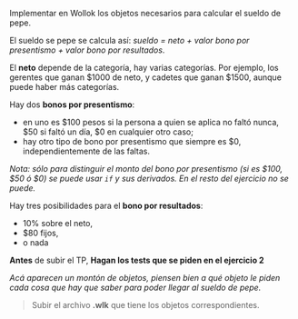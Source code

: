Implementar en Wollok los objetos necesarios para calcular el sueldo de pepe.

El sueldo se pepe se calcula así: _sueldo = neto + valor bono por presentismo + valor bono por resultados_.

El **neto** depende de la categoría, hay varias categorías. Por ejemplo, los gerentes que ganan $1000 de neto, y cadetes que ganan $1500, aunque puede haber más categorías.

Hay dos **bonos por presentismo**:
* en uno es $100 pesos si la persona a quien se aplica no faltó nunca, $50 si faltó un día, $0 en cualquier otro caso;
* hay otro tipo de bono por presentismo que siempre es $0, independientemente de las faltas.

_Nota: sólo para distinguir el monto del bono por presentismo (si es $100, $50 ó $0) se puede usar `if` y sus derivados. En el resto del ejercicio no se puede._

Hay tres posibilidades para el **bono por resultados**:  
* 10% sobre el neto,  
* $80 fijos,  
* o nada

**Antes** de subir el TP, **Hagan los tests que se piden en el ejercicio 2**

_Acá aparecen un montón de objetos, piensen bien a qué objeto le piden cada cosa que hay que saber para poder llegar al sueldo de pepe._

> Subir el archivo **.wlk** que tiene los objetos correspondientes. 